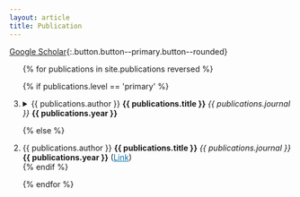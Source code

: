 ```yaml
---
layout: article
title: Publication  
---
```


[Google Scholar](https://scholar.google.com/citations?user=q2CN_UYAAAAJ&hl=en){:.button.button--primary.button--rounded}



<ol reversed>


{% for publications in site.publications reversed %}

{% if publications.level == 'primary' %}

<li>
<details>

 <summary>  
 	<span>  
	{{ publications.author }} 
	<b>{{ publications.title }}</b> 
	<i>{{ publications.journal }}</i> 
	<b>{{ publications.year }}</b>  
</span> 
 </summary>

  {{ publications.content }}

</details>

</li>

{% else %}
<li>
<span>  
	{{ publications.author }} 
	<b>{{ publications.title }}</b> 
	<i>{{ publications.journal }}</i>
	<b>{{ publications.year }}</b>  
	(<a style="color:#0272AC;" href="{{ publications.link }}">Link</a>)

</span> 
</li>
{% endif %}

{% endfor %}

</ol>

